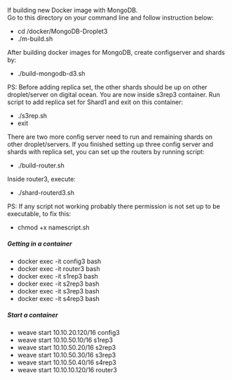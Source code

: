 If building new Docker image with MongoDB. \
Go to this directory on your command line and follow instruction below:

- cd /docker/MongoDB-Droplet3
- ./m-build.sh

After building docker images for MongoDB, create configserver and shards by:

- ./build-mongodb-d3.sh

PS: Before adding replica set, the other shards should be up on other droplet/server on digital ocean.
You are now inside s3rep3 container. Run script to add replica set for Shard1 and exit on this container:

- ./s3rep.sh
- exit 

There are two more config server need to run and remaining shards on other droplet/servers. If you finished setting up three config server and shards with replica set, you can set up the routers by running script:

- ./build-router.sh

Inside router3, execute:

- ./shard-routerd3.sh

PS: If any script not working probably there permission is not set up to be executable, to fix this:

- chmod +x namescript.sh

##### Getting in a container
- docker exec -it config3 bash
- docker exec -it router3 bash
- docker exec -it s1rep3 bash
- docker exec -it s2rep3 bash
- docker exec -it s3rep3 bash
- docker exec -it s4rep3 bash

##### Start a container
- weave start 10.10.20.120/16 config3
- weave start 10.10.50.10/16 s1rep3
- weave start 10.10.50.20/16 s2rep3
- weave start 10.10.50.30/16 s3rep3
- weave start 10.10.50.40/16 s4rep3
- weave start 10.10.10.120/16 router3



